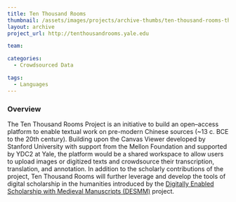 ```yaml
---
title: Ten Thousand Rooms
thumbnail: /assets/images/projects/archive-thumbs/ten-thousand-rooms-thumb.jpg
layout: archive
project_url: http://tenthousandrooms.yale.edu

team:

categories:
  - Crowdsourced Data

tags:
  - Languages
---
```


### Overview

The Ten Thousand Rooms Project is an initiative to build an open–access platform to enable textual work on pre-modern Chinese sources (~13 c. BCE to the 20th century). Building upon the Canvas Viewer developed by Stanford University with support from the Mellon Foundation and supported by YDC2 at Yale, the platform would be a shared workspace to allow users to upload images or digitized texts and crowdsource their transcription, translation, and annotation. In addition to the scholarly contributions of the project, Ten Thousand Rooms will further leverage and develop the tools of digital scholarship in the humanities introduced by the <a href='http://ydc2.yale.edu/research-support/digitally-enabled-scholarship-medieval-manuscripts' target='_blank'>Digitally Enabled Scholarship with Medieval Manuscripts (DESMM)</a> project.